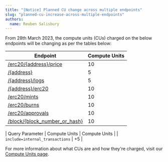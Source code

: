 ```yaml
---
title: "[Notice] Planned CU change across multiple endpoints"
slug: "planned-cu-increase-across-multiple-endpoints"
authors:
  name: Reuben Salisbury
---
```


From 28th March 2023, the compute units (CUs) charged on the below endpoints will be changing as per the tables below:

| Endpoint | Compute Units |
|------------------|--------------|
| [/erc20/{address}/price](/web3-data-api/reference/get-token-price) | 10 |
| [/{address}]() | 5 |
| [/{address}/logs]() | 5 |
| [/{address}/erc20]() | 10 |
| [/erc20/mints]() | 10 |
| [/erc20/burns]() | 10 |
| [/erc20/approvals]() | 10 |
| [/block/{block_number_or_hash}]() | 10 |

| Query Parameter | Compute Units | Compute Units |
| `include=internal_transactions` | +5 |

For more information about what CUs are and how they're charged, visit our [Compute Units page](/web3-data-api/compute-units-cu).

